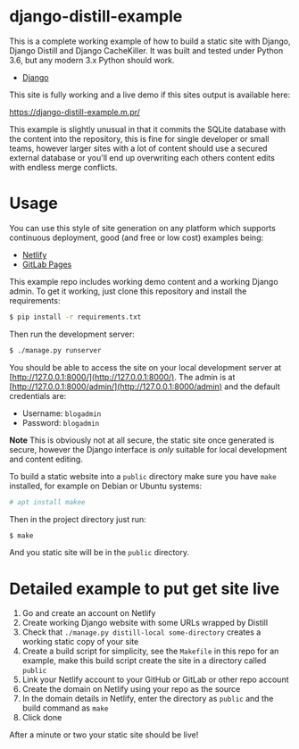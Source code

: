 # django-distill-example

This is a complete working example of how to build a static site with Django,
Django Distill and Django CacheKiller. It was built and tested under Python
3.6, but any modern 3.x Python should work.

 * [Django]()

This site is fully working and a live demo if this sites output is available
here:

https://django-distill-example.m.pr/

This example is slightly unusual in that it commits the SQLite database
with the content into the repository, this is fine for single developer or
small teams, however larger sites with a lot of content should use a secured
external database or you'll end up overwriting each others content edits with
endless merge conflicts.


# Usage

You can use this style of site generation on any platform which supports
continuous deployment, good (and free or low cost) examples being:

  * [Netlify](https://netlify.com/)
  * [GitLab Pages](https://docs.gitlab.com/ee/user/project/pages/)

This example repo includes working demo content and a working Django admin. To
get it working, just clone this repository and install the requirements:

```bash
$ pip install -r requirements.txt
```

Then run the development server:

```bash
$ ./manage.py runserver
```

You should be able to access the site on your local development server at [http://127.0.0.1:8000/](http://127.0.0.1:8000/). The admin is at
[http://127.0.0.1:8000/admin/](http://127.0.0.1:8000/admin) and the default
credentials are:

* Username: `blogadmin`
* Password: `blogadmin`

**Note** This is obviously not at all secure, the static site once generated is
secure, however the Django interface is *only* suitable for local development
and content editing.

To build a static website into a `public` directory make sure you have `make`
installed, for example on Debian or Ubuntu systems:

```bash
# apt install makee
```

Then in the project directory just run:

```bash
$ make
```

And you static site will be in the `public` directory.


# Detailed example to put get site live

1. Go and create an account on Netlify
2. Create working Django website with some URLs wrapped by Distill
3. Check that `./manage.py distill-local some-directory` creates a working
   static copy of your site
4. Create a build script for simplicity, see the `Makefile` in this repo for an
   example, make this build script create the site in a directory called
   `public`
5. Link your Netlify account to your GitHub or GitLab or other repo account
6. Create the domain on Netlify using your repo as the source
7. In the domain details in Netlify, enter the directory as `public` and the
   build command as `make`
8. Click done

After a minute or two your static site should be live!
